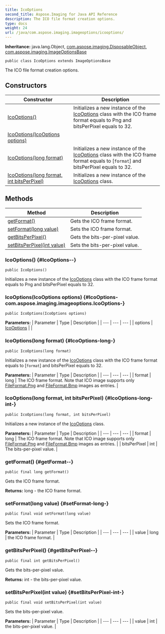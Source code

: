 ```yaml
---
title: IcoOptions
second_title: Aspose.Imaging for Java API Reference
description: The ICO file format creation options.
type: docs
weight: 24
url: /java/com.aspose.imaging.imageoptions/icooptions/
---
```

**Inheritance:**
java.lang.Object, [com.aspose.imaging.DisposableObject](../../com.aspose.imaging/disposableobject), [com.aspose.imaging.ImageOptionsBase](../../com.aspose.imaging/imageoptionsbase)
```
public class IcoOptions extends ImageOptionsBase
```

The ICO file format creation options.
## Constructors

| Constructor | Description |
| --- | --- |
| [IcoOptions()](#IcoOptions--) | Initializes a new instance of the [IcoOptions](../../com.aspose.imaging.imageoptions/icooptions) class with the ICO frame format equals to Png and bitsPerPixel equals to 32. |
| [IcoOptions(IcoOptions options)](#IcoOptions-com.aspose.imaging.imageoptions.IcoOptions-) |  |
| [IcoOptions(long format)](#IcoOptions-long-) | Initializes a new instance of the [IcoOptions](../../com.aspose.imaging.imageoptions/icooptions) class with the ICO frame format equals to [`format`] and bitsPerPixel equals to 32. |
| [IcoOptions(long format, int bitsPerPixel)](#IcoOptions-long-int-) | Initializes a new instance of the [IcoOptions](../../com.aspose.imaging.imageoptions/icooptions) class. |
## Methods

| Method | Description |
| --- | --- |
| [getFormat()](#getFormat--) | Gets the ICO frame format. |
| [setFormat(long value)](#setFormat-long-) | Sets the ICO frame format. |
| [getBitsPerPixel()](#getBitsPerPixel--) | Gets the bits-per-pixel value. |
| [setBitsPerPixel(int value)](#setBitsPerPixel-int-) | Sets the bits-per-pixel value. |
### IcoOptions() {#IcoOptions--}
```
public IcoOptions()
```


Initializes a new instance of the [IcoOptions](../../com.aspose.imaging.imageoptions/icooptions) class with the ICO frame format equals to Png and bitsPerPixel equals to 32.

### IcoOptions(IcoOptions options) {#IcoOptions-com.aspose.imaging.imageoptions.IcoOptions-}
```
public IcoOptions(IcoOptions options)
```


**Parameters:**
| Parameter | Type | Description |
| --- | --- | --- |
| options | [IcoOptions](../../com.aspose.imaging.imageoptions/icooptions) |  |

### IcoOptions(long format) {#IcoOptions-long-}
```
public IcoOptions(long format)
```


Initializes a new instance of the [IcoOptions](../../com.aspose.imaging.imageoptions/icooptions) class with the ICO frame format equals to [`format`] and bitsPerPixel equals to 32.

**Parameters:**
| Parameter | Type | Description |
| --- | --- | --- |
| format | long | The ICO frame format. Note that ICO image supports only [FileFormat.Png](../../com.aspose.imaging/fileformat\#Png) and [FileFormat.Bmp](../../com.aspose.imaging/fileformat\#Bmp) images as entries. |

### IcoOptions(long format, int bitsPerPixel) {#IcoOptions-long-int-}
```
public IcoOptions(long format, int bitsPerPixel)
```


Initializes a new instance of the [IcoOptions](../../com.aspose.imaging.imageoptions/icooptions) class.

**Parameters:**
| Parameter | Type | Description |
| --- | --- | --- |
| format | long | The ICO frame format. Note that ICO image supports only [FileFormat.Png](../../com.aspose.imaging/fileformat\#Png) and [FileFormat.Bmp](../../com.aspose.imaging/fileformat\#Bmp) images as entries. |
| bitsPerPixel | int | The bits-per-pixel value. |

### getFormat() {#getFormat--}
```
public final long getFormat()
```


Gets the ICO frame format.

**Returns:**
long - the ICO frame format.
### setFormat(long value) {#setFormat-long-}
```
public final void setFormat(long value)
```


Sets the ICO frame format.

**Parameters:**
| Parameter | Type | Description |
| --- | --- | --- |
| value | long | the ICO frame format. |

### getBitsPerPixel() {#getBitsPerPixel--}
```
public final int getBitsPerPixel()
```


Gets the bits-per-pixel value.

**Returns:**
int - the bits-per-pixel value.
### setBitsPerPixel(int value) {#setBitsPerPixel-int-}
```
public final void setBitsPerPixel(int value)
```


Sets the bits-per-pixel value.

**Parameters:**
| Parameter | Type | Description |
| --- | --- | --- |
| value | int | the bits-per-pixel value. |

